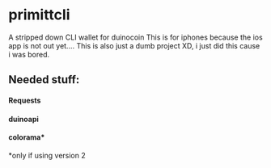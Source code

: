 # primittcli
A stripped down CLI wallet for duinocoin 
This is for iphones because the ios app is not out yet.... This is also just a dumb project XD, i just did this cause i was bored.


## Needed stuff:
#### Requests
#### duinoapi
#### colorama* 




*only if using version 2
